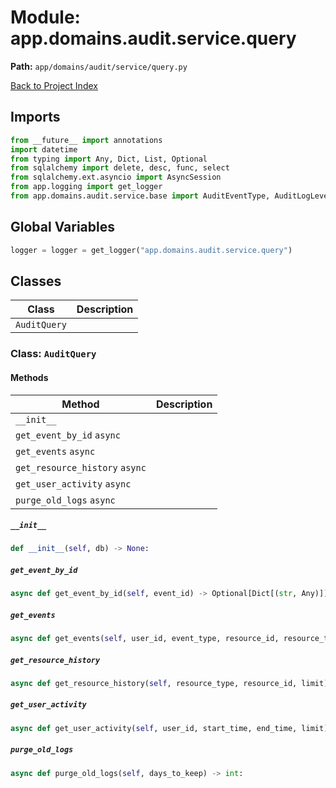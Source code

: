 # Module: app.domains.audit.service.query

**Path:** `app/domains/audit/service/query.py`

[Back to Project Index](../../../../../index.md)

## Imports
```python
from __future__ import annotations
import datetime
from typing import Any, Dict, List, Optional
from sqlalchemy import delete, desc, func, select
from sqlalchemy.ext.asyncio import AsyncSession
from app.logging import get_logger
from app.domains.audit.service.base import AuditEventType, AuditLogLevel
```

## Global Variables
```python
logger = logger = get_logger("app.domains.audit.service.query")
```

## Classes

| Class | Description |
| --- | --- |
| `AuditQuery` |  |

### Class: `AuditQuery`

#### Methods

| Method | Description |
| --- | --- |
| `__init__` |  |
| `get_event_by_id` `async` |  |
| `get_events` `async` |  |
| `get_resource_history` `async` |  |
| `get_user_activity` `async` |  |
| `purge_old_logs` `async` |  |

##### `__init__`
```python
def __init__(self, db) -> None:
```

##### `get_event_by_id`
```python
async def get_event_by_id(self, event_id) -> Optional[Dict[(str, Any)]]:
```

##### `get_events`
```python
async def get_events(self, user_id, event_type, resource_id, resource_type, start_time, end_time, level, limit, offset, sort_field, sort_order) -> Dict[(str, Any)]:
```

##### `get_resource_history`
```python
async def get_resource_history(self, resource_type, resource_id, limit) -> List[Dict[(str, Any)]]:
```

##### `get_user_activity`
```python
async def get_user_activity(self, user_id, start_time, end_time, limit) -> List[Dict[(str, Any)]]:
```

##### `purge_old_logs`
```python
async def purge_old_logs(self, days_to_keep) -> int:
```
